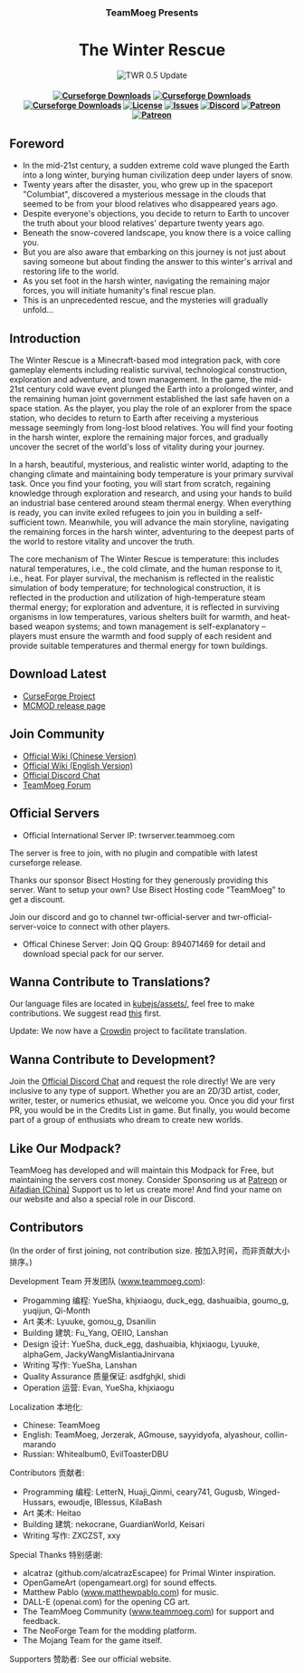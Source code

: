 <h3 align="center">TeamMoeg Presents</h3>
<h1 align="center">The Winter Rescue</h1>
<div align="center">
    <img src="https://i.imgur.com/7W3dnEF.png" alt="TWR 0.5 Update">
</div>

<h4 align="center">
	<a href="https://www.curseforge.com/minecraft/modpacks/the-winter-rescue"><img src="https://cf.way2muchnoise.eu/title/535790.svg?badge_style=flat" alt="Curseforge Downloads"></a>
    	<a href="https://www.curseforge.com/minecraft/modpacks/the-winter-rescue"><img src="http://cf.way2muchnoise.eu/full_535790_downloads.svg?badge_style=flat" alt="Curseforge Downloads"></a>
	<a href="https://www.curseforge.com/minecraft/modpacks/the-winter-rescue"><img src="https://cf.way2muchnoise.eu/versions/For%20MC_535790_all.svg?badge_style=flat" alt="Curseforge Downloads"></a>
	<a href="https://github.com/TeamMoegMC/The-Winter-Rescue/blob/master/LICENSE.txt"><img src="https://img.shields.io/badge/%20license-brightgreen?style=flat-square" alt="License"></a>
	<a href="https://github.com/TeamMoegMC/The-Winter-Rescue/issues"><img src="https://img.shields.io/github/issues/TeamMoegMC/The-Winter-Rescue?style=flat-square" alt="Issues"></a>
	<a href="https://discord.gg/BWn6E94"><img src="https://img.shields.io/badge/discord-chat%20with%20players-blue?style=flat-square" alt="Discord"></a>
	<a href="https://www.patreon.com/TeamMoegProjects"><img src="https://img.shields.io/badge/patreon-support%20the%20devs-orange.svg?style=flat-square" alt="Patreon"></a>
	<a href="https://afdian.com/a/teammoeg"><img src="https://img.shields.io/badge/爱发电-赞助我们-blueviolet.svg?style=flat-square" alt="Patreon"></a><br>
</h4>

## Foreword

- In the mid-21st century, a sudden extreme cold wave plunged the Earth into a long winter, burying human civilization deep under layers of snow.
- Twenty years after the disaster, you, who grew up in the spaceport "Columbiat", discovered a mysterious message in the clouds that seemed to be from your blood relatives who disappeared years ago.
- Despite everyone's objections, you decide to return to Earth to uncover the truth about your blood relatives' departure twenty years ago.
- Beneath the snow-covered landscape, you know there is a voice calling you.
- But you are also aware that embarking on this journey is not just about saving someone but about finding the answer to this winter's arrival and restoring life to the world.
- As you set foot in the harsh winter, navigating the remaining major forces, you will initiate humanity's final rescue plan.
- This is an unprecedented rescue, and the mysteries will gradually unfold...

## Introduction

The Winter Rescue is a Minecraft-based mod integration pack, with core gameplay elements including realistic survival, technological construction, exploration and adventure, and town management. In the game, the mid-21st century cold wave event plunged the Earth into a prolonged winter, and the remaining human joint government established the last safe haven on a space station. As the player, you play the role of an explorer from the space station, who decides to return to Earth after receiving a mysterious message seemingly from long-lost blood relatives. You will find your footing in the harsh winter, explore the remaining major forces, and gradually uncover the secret of the world's loss of vitality during your journey.

In a harsh, beautiful, mysterious, and realistic winter world, adapting to the changing climate and maintaining body temperature is your primary survival task. Once you find your footing, you will start from scratch, regaining knowledge through exploration and research, and using your hands to build an industrial base centered around steam thermal energy. When everything is ready, you can invite exiled refugees to join you in building a self-sufficient town. Meanwhile, you will advance the main storyline, navigating the remaining forces in the harsh winter, adventuring to the deepest parts of the world to restore vitality and uncover the truth.

The core mechanism of The Winter Rescue is temperature: this includes natural temperatures, i.e., the cold climate, and the human response to it, i.e., heat. For player survival, the mechanism is reflected in the realistic simulation of body temperature; for technological construction, it is reflected in the production and utilization of high-temperature steam thermal energy; for exploration and adventure, it is reflected in surviving organisms in low temperatures, various shelters built for warmth, and heat-based weapon systems; and town management is self-explanatory – players must ensure the warmth and food supply of each resident and provide suitable temperatures and thermal energy for town buildings.

## Download Latest

- [CurseForge Project](https://curseforge.com/minecraft/modpacks/the-winter-rescue)
- [MCMOD release page](https://www.mcmod.cn/modpack/273.html)

## Join Community

- [Official Wiki (Chinese Version)](https://wiki.teammoeg.com/)
- [Official Wiki (English Version)](https://wiki.teammoeg.com/index.php?title=The_Winter_Rescue)
- [Official Discord Chat](https://discord.gg/BWn6E94)
- [TeamMoeg Forum](https://forum.teammoeg.com/)

## Official Servers

- Official International Server IP: twrserver.teammoeg.com

The server is free to join, with no plugin and compatible with latest curseforge release.

Thanks our sponsor Bisect Hosting for they generously providing this server. Want to setup your own? Use Bisect Hosting code "TeamMoeg" to get a discount.

Join our discord and go to channel twr-official-server and twr-official-server-voice to connect with other players.

- Offical Chinese Server: Join QQ Group: 894071469 for detail and download special pack for our server.

## Wanna Contribute to Translations?
Our language files are located in [kubejs/assets/](https://github.com/TeamMoegMC/TheWinterRescue/tree/master/kubejs/assets), feel free to make contributions. We suggest read [this](https://github.com/TeamMoegMC/TheWinterRescue/tree/master/kubejs/README.md) first.

Update: We now have a [Crowdin](https://crowdin.com/project/the-winter-rescue) project to facilitate translation. 

## Wanna Contribute to Development?
Join the [Official Discord Chat](https://discord.gg/BWn6E94) and request the role directly! We are very inclusive to any type of support. Whether you are an 2D/3D artist, coder, writer, tester, or numerics ethusiat, we welcome you. Once you did your first PR, you would be in the Credits List in game. But finally, you would become part of a group of enthusiats who dream to create new worlds. 

## Like Our Modpack?

TeamMoeg has developed and will maintain this Modpack for Free, but maintaining the servers cost money. Consider Sponsoring us at [Patreon](https://www.patreon.com/TeamMoeg) or [Aifadian (China)](https://afdian.com/a/teammoeg)
Support us to let us create more! And find your name on our website and also a special role in our Discord. 

## Contributors

(In the order of first joining, not contribution size. 按加入时间，而非贡献大小排序。)

Development Team 开发团队 (www.teammoeg.com):
- Progamming 编程: YueSha, khjxiaogu, duck_egg, dashuaibia, goumo_g, yuqijun, Qi-Month
- Art 美术: Lyuuke, gomou_g, Dsanilin
- Building 建筑: Fu_Yang, OEIIO, Lanshan
- Design 设计: YueSha, duck_egg, dashuaibia, khjxiaogu, Lyuuke, alphaGem, JackyWangMislantiaJnirvana
- Writing 写作: YueSha, Lanshan
- Quality Assurance 质量保证: asdfghjkl, shidi
- Operation 运营: Evan, YueSha, khjxiaogu

Localization 本地化:
- Chinese: TeamMoeg
- English: TeamMoeg, Jerzerak, AGmouse, sayyidyofa, alyashour, collin-marando
- Russian: Whitealbum0, EvilToasterDBU

Contributors 贡献者:
- Programming 编程: LetterN, Huaji_Qinmi, ceary741, Gugusb, Winged-Hussars, ewoudje, IBlessus, KilaBash
- Art 美术: Heitao
- Building 建筑: nekocrane, GuardianWorld, Keisari
- Writing 写作: ZXCZST, xxy

Special Thanks 特别感谢:
- alcatraz (github.com/alcatrazEscapee) for Primal Winter inspiration.
- OpenGameArt (opengameart.org) for sound effects.
- Matthew Pablo (www.matthewpablo.com) for music.
- DALL-E (openai.com) for the opening CG art.
- The TeamMoeg Community (www.teammoeg.com) for support and feedback.
- The NeoForge Team for the modding platform.
- The Mojang Team for the game itself.

Supporters 赞助者:
See our official website.